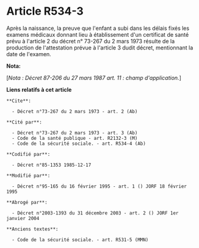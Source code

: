 # Article R534-3

Après la naissance, la preuve que l'enfant a subi dans les délais fixés les examens médicaux donnant lieu à établissement
d'un certificat de santé prévu à l'article 2 du décret n° 73-267 du 2 mars 1973 résulte de la production de l'attestation
prévue à l'article 3 dudit décret, mentionnant la date de l'examen.

**Nota:**

[*Nota : Décret 87-206 du 27 mars 1987 art. 11 : champ d'application.*]

**Liens relatifs à cet article**

	**Cite**:

	  - Décret n°73-267 du 2 mars 1973 - art. 2 (Ab)

	**Cité par**:

	  - Décret n°73-267 du 2 mars 1973 - art. 3 (Ab)
	  - Code de la santé publique - art. R2132-3 (M)
	  - Code de la sécurité sociale. - art. R534-4 (Ab)

	**Codifié par**:

	  - Décret n°85-1353 1985-12-17

	**Modifié par**:

	  - Décret n°95-165 du 16 février 1995 - art. 1 () JORF 18 février 1995

	**Abrogé par**:

	  - Décret n°2003-1393 du 31 décembre 2003 - art. 2 () JORF 1er janvier 2004

	**Anciens textes**:

	  - Code de la sécurité sociale. - art. R531-5 (MMN)

